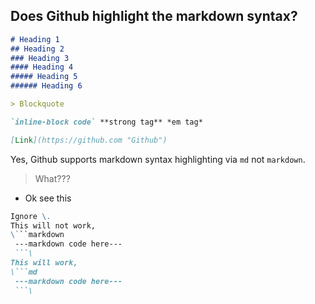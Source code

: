 Does Github highlight the markdown syntax?
-----------------------------------------

```md
# Heading 1
## Heading 2
### Heading 3
#### Heading 4
##### Heading 5
###### Heading 6

> Blockquote

`inline-block code` **strong tag** *em tag*

[Link](https://github.com "Github")
```

Yes, Github supports markdown syntax highlighting via `md` not `markdown`.

> What???  

+ Ok see this

```md
Ignore \.
This will not work,
\```markdown
 ---markdown code here---
 ```\
This will work,
\```md
 ---markdown code here---
 ```\
```